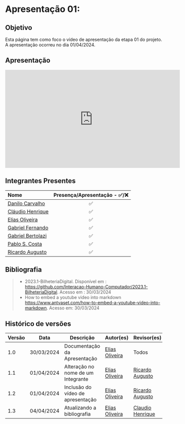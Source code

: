 # Apresentação 01:

## Objetivo
Esta página tem como foco o vídeo de apresentação da etapa 01 do projeto. A apresentação ocorreu no dia 01/04/2024.

## Apresentação



<p style="text-align: center"><iframe width="560" height="315" src="https://www.youtube.com/embed/s0wBc73YlBA" title="YouTube video player" frameborder="0" allow="accelerometer; autoplay; clipboard-write; encrypted-media; gyroscope; picture-in-picture; web-share" allowfullscreen></iframe></p>



## Integrantes Presentes

Nome | Presença/Apresentação - ✅/❌
:--- | :---:
[Danilo Carvalho](https://github.com/Danilo-Carvalho-Antunes) |✅
[Cláudio Henrique](https://github.com/claudiohsc)|✅
[Elias Oliveira](https://github.com/EliasOliver21)|✅
[Gabriel Fernando](https://github.com/MMcLovin)|✅
[Gabriel Bertolazi](https://github.com/Bertolazi)|✅
[Pablo S. Costa](https://github.com/pabloheika)|✅
[Ricardo Augusto](https://www.github.com/avmricardo)|✅

## Bibliografia

> - 2023.1-BilheteriaDigital.
    Disponível em : 
    <https://github.com/Interacao-Humano-Computador/2023.1-BilheteriaDigital>. Acesso em : 30/03/2024
> - How to embed a youtube video into markdown
    <https://www.antvaset.com/how-to-embed-a-youtube-video-into-markdown>. Acesso em: 30/03/2024

## Histórico de versões
Versão |   Data  | Descrição | Autor(es) | Revisor(es)
------ | ---- | ------ | ---------- | ----------
1.0 | 30/03/2024 | Documentação da Apresentação | [Elias Oliveira](https://github.com/EliasOliver21) | Todos
1.1 | 01/04/2024 | Alteração no nome de um Integrante| [Elias Oliveira](https://github.com/EliasOliver21) | [Ricardo Augusto](https://github.com/avmricardo)
1.2 | 01/04/2024 | Inclusão do vídeo de apresentação| [Elias Oliveira](https://github.com/EliasOliver21) | [Ricardo Augusto](https://github.com/avmricardo)
1.3 | 04/04/2024 | Atualizando a bibliografia | [Elias Oliveira](https://github.com/EliasOliver21) | [Claudio Henrique](https://github.com/claudiohsc)
